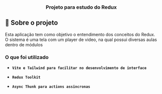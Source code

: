 <h3 align="center">
  Projeto para estudo do Redux
</h3>

## :rocket: Sobre o projeto

Esta aplicação tem como objetivo o entendimento dos conceitos do Redux. O sistema é uma tela com um player de video, na qual possui diversas aulas dentro de módulos

### O que foi utilizado

- **`Vite e Tailwind para facilitar no desenvolvimento de interface`**

- **`Redux Toolkit`**

- **`Async Thunk para actions assincronas`**
